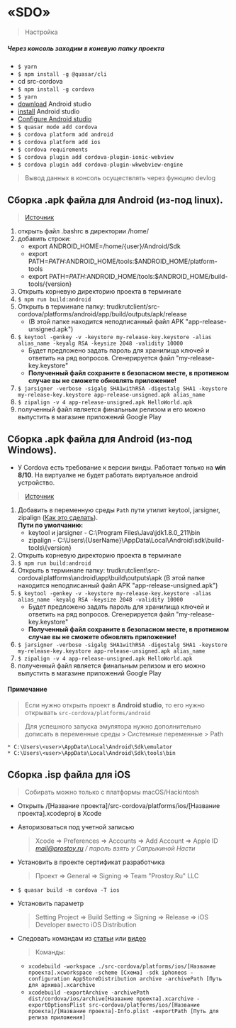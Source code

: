# «SDO»

> Настройка

##### Через консоль заходим в коневую папку проекта
* `$ yarn`
* `$ npm install -g @quasar/cli`
* cd src-cordova
* `$ npm install -g cordova`
* `$ yarn`
* [download](https://developer.android.com/studio/index.html) Android studio
* [install](https://developer.android.com/studio/install.html)  Android studio
* [Configure Android studio](https://quasar.dev/quasar-cli/developing-mobile-apps/preparation#Windows)
* `$ quasar mode add cordova`
* `$ cordova platform add android`
* `$ cordova platform add ios`
* `$ cordova requirements`
* `$ cordova plugin add cordova-plugin-ionic-webview`
* `$ cordova plugin add cordova-plugin-wkwebview-engine`

> Вывод данных в консоль осуществлять через функцию devlog

## Сборка .apk файла для Android (из-под linux).
> [Источник](https://ionicframework.com/docs/v1/guide/publishing.html)

1. открыть файл .bashrc в директории /home/
2. добавить строки: 
	* export ANDROID_HOME=/home/{user}/Android/Sdk
	* export PATH=${PATH}:$ANDROID_HOME/tools:$ANDROID_HOME/platform-tools
	* export PATH=${PATH}:$ANDROID_HOME/tools:$ANDROID_HOME/build-tools/{version}
3. Открыть корневую директорию проекта в терминале
4. `$ npm run build:android`
5. Открыть в терминале папку: trudkrutclient/src-cordova/platforms/android/app/build/outputs/apk/release
	* (В этой папке находится неподписанный файл APK "app-release-unsigned.apk")
6. `$ keytool -genkey -v -keystore my-release-key.keystore -alias alias_name -keyalg RSA -keysize 2048 -validity 10000`
	* Будет предложено задать пароль для хранилища ключей и ответить на ряд вопросов. Сгенерируется файл "my-release-key.keystore"
	* **Полученный файл сохраните в безопасном месте, в противном случае вы не сможете обновлять приложение!**
7. `$ jarsigner -verbose -sigalg SHA1withRSA -digestalg SHA1 -keystore my-release-key.keystore app-release-unsigned.apk alias_name`
8. `$ zipalign -v 4 app-release-unsigned.apk HelloWorld.apk`
9. полученный файл является финальным релизом и его можно выпустить в магазине приложений Google Play

## Сборка .apk файла для Android (из-под Windows).
* У Cordova есть требование к версии винды. Работает только на **win 8/10**.
    На виртуалке не будет работать виртуальное android устройство.
    
> [Источник](https://ionicframework.com/docs/v1/guide/publishing.html)

1. Добавить в переменную среды `Path` пути утилит keytool, jarsigner, zipalign ([Как это сделать](https://stackoverflow.com/questions/44272416/how-to-add-a-folder-to-path-environment-variable-in-windows-10-with-screensho)).  
	  **Пути по умолчанию:**
    * keytool и jarsigner - C:\Program Files\Java\jdk1.8.0_211\bin
    * zipalign - C:\Users\\{UserName}\AppData\Local\Android\sdk\build-tools\\{version}
2. Открыть корневую директорию проекта в терминале
3. `$ npm run build:android`
4. Открыть в терминале папку: trudkrutclient\src-cordova\platforms\android\app\build\outputs\apk
	 (В этой папке находится неподписанный файл APK "app-release-unsigned.apk")
5. `$ keytool -genkey -v -keystore my-release-key.keystore -alias alias_name -keyalg RSA -keysize 2048 -validity 10000`
   * Будет предложено задать пароль для хранилища ключей и ответить на ряд вопросов. Сгенерируется файл "my-release-key.keystore"
   * **Полученный файл сохраните в безопасном месте, в противном случае вы не сможете обновлять приложение!**
6. `$ jarsigner -verbose -sigalg SHA1withRSA -digestalg SHA1 -keystore my-release-key.keystore app-release-unsigned.apk alias_name`
7. `$ zipalign -v 4 app-release-unsigned.apk HelloWorld.apk`
8. полученный файл является финальным релизом и его можно выпустить в магазине приложений Google Play

#### Примечание
> Если нужно открыть проект в **Android studio**, то его нужно открывать `src-cordova/platforms/android`
    
> Для успешного запуска эмулятора нужно дополнительно дописать в 
переменные среды > Системные переменные > Path  

    * C:\Users\<user>\AppData\Local\Android\Sdk\emulator  
    * C:\Users\<user>\AppData\Local\Android\Sdk\tools\bin

## Сборка .isp файла для iOS
> Собирать можно только с платформы macOS/Hackintosh

* Открыть /[Название проекта]/src-cordova/platforms/ios/[Название проекта].xcodeproj в Xcode
- Авторизоваться под учетной записью 

    > Xcode => Preferences => Accounts => Add Account => Apple ID *mail@prostoy.ru / пароль взять у Сапрыкиной Насти*
    
* Установить в проекте сертификат разработчика 
 
    > Проект => General => Signing => Team "Prostoy.Ru" LLC
    
* `$ quasar build -m cordova -T ios`
*  Установить параметр 

    > Setting Project => Build Setting => Signing => Release => iOS Developer вместо iOS Distribution
    
* Следовать командам из [статьи](https://medium.com/xcblog/xcodebuild-deploy-ios-app-from-command-line-c6defff0d8b8) или [видео](https://www.youtube.com/watch?v=T54FEVF9QrU)

    > Команды:
    
    * `xcodebuild -workspace ./src-cordova/platforms/ios/[Название проекта].xcworkspace -scheme [Схема] -sdk iphoneos -configuration AppStoreDistribution archive -archivePath [Путь для архива].xcarchive`
    * `xcodebuild -exportArchive -archivePath dist/cordova/ios/archive[Название проекта].xcarchive -exportOptionsPlist src-cordova/platforms/ios/[Название проекта]/[Название проекта]-Info.plist -exportPath [Путь для релиза приложения]`
